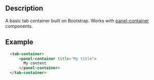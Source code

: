 <!--

@module tab-container
@parent Home.components

-->

## Description

A basic tab container built on Bootstrap. Works with [panel-container](./panel-container.html) components.

## Example

```html
  <tab-container>
      <panel-container title="My title">
        My content
      </panel-container>
  </tab-container>
```
